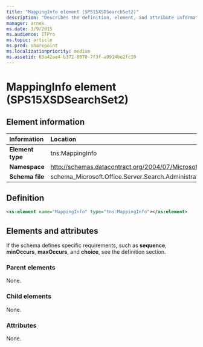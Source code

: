 ```yaml
---
title: "MappingInfo element (SPS15XSDSearchSet2)"
description: "Describes the definition, element, and attribute information for the MappingInfo element (SPS15XSDSearchSet2)."
manager: arnek
ms.date: 3/9/2015
ms.audience: ITPro
ms.topic: article
ms.prod: sharepoint
ms.localizationpriority: medium
ms.assetid: 63a42ae4-b372-8070-7f3f-a9914be2fc10
---
```


# MappingInfo element (SPS15XSDSearchSet2)

 
  
## Element information

|Information|Location|
|:-----|:-----|
|**Element type** <br/> |tns:MappingInfo  <br/> |
|**Namespace** <br/> |http://schemas.datacontract.org/2004/07/Microsoft.Office.Server.Search.Administration  <br/> |
|**Schema file** <br/> |schema_Microsoft.Office.Server.Search.Administration.xsd  <br/> |
   
## Definition

```XML
<xs:element name="MappingInfo" type="tns:MappingInfo"></xs:element>

```

## Elements and attributes

If the schema defines specific requirements, such as **sequence**, **minOccurs**, **maxOccurs**, and **choice**, see the definition section. 
  
### Parent elements

None.
  
### Child elements

None.
  
### Attributes

None.
  

